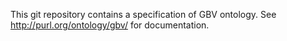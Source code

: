 This git repository contains a specification of GBV ontology.
See <http://purl.org/ontology/gbv/> for documentation.
